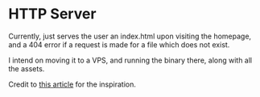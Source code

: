 # HTTP Server

Currently, just serves the user an index.html upon visiting the homepage, and a 404 error if a request is made for a file which does not exist.

I intend on moving it to a VPS, and running the binary there, along with all the assets.


Credit to [this article](https://dev.to/jeffreythecoder/how-i-built-a-simple-http-server-from-scratch-using-c-739) for the inspiration.

